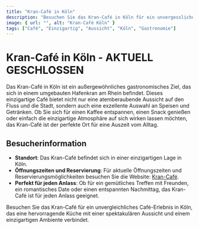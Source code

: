 ```yaml
---
title: "Kran-Café in Köln"
description: "Besuchen Sie das Kran-Café in Köln für ein unvergessliches Café-Erlebnis in einem umgebauten Hafenkran, das eine atemberaubende Aussicht und exzellente Gastronomie bietet"
image: { url: "", alt: "Kran-Café Köln" }
tags: ["Café", "Einzigartig", "Aussicht", "Köln", "Gastronomie"]
---
```


# Kran-Café in Köln - AKTUELL GESCHLOSSEN

Das Kran-Café in Köln ist ein außergewöhnliches gastronomisches Ziel, das sich in einem umgebauten Hafenkran am Rhein befindet. Dieses einzigartige Café bietet nicht nur eine atemberaubende Aussicht auf den Fluss und die Stadt, sondern auch eine exzellente Auswahl an Speisen und Getränken. Ob Sie sich für einen Kaffee entspannen, einen Snack genießen oder einfach die einzigartige Atmosphäre auf sich wirken lassen möchten, das Kran-Café ist der perfekte Ort für eine Auszeit vom Alltag.

## Besucherinformation

- **Standort**: Das Kran-Café befindet sich in einer einzigartigen Lage in Köln.
- **Öffnungszeiten und Reservierung**: Für aktuelle Öffnungszeiten und Reservierungsmöglichkeiten besuchen Sie die Website: [Kran-Café](http://www.kran-cafe.de).
- **Perfekt für jeden Anlass**: Ob für ein gemütliches Treffen mit Freunden, ein romantisches Date oder einen entspannten Nachmittag, das Kran-Café ist für jeden Anlass geeignet.

Besuchen Sie das Kran-Café für ein unvergleichliches Café-Erlebnis in Köln, das eine hervorragende Küche mit einer spektakulären Aussicht und einem einzigartigen Ambiente verbindet.
